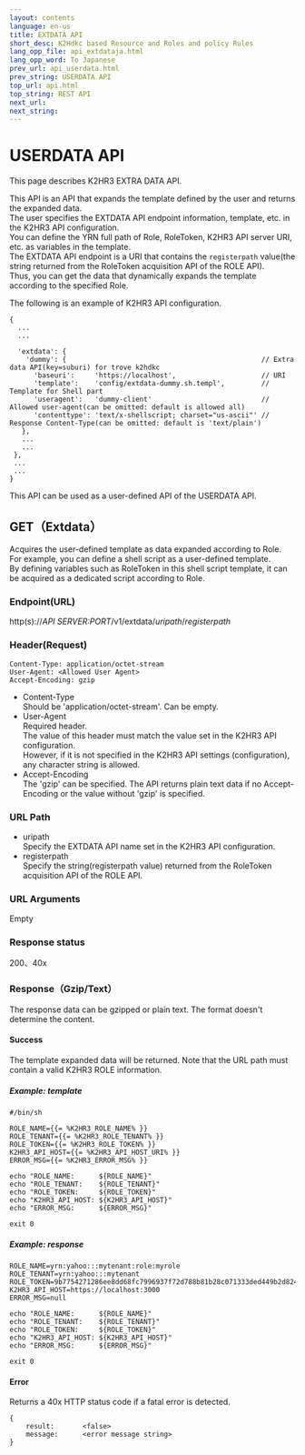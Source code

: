 ```yaml
---
layout: contents
language: en-us
title: EXTDATA API
short_desc: K2Hdkc based Resource and Roles and policy Rules
lang_opp_file: api_extdataja.html
lang_opp_word: To Japanese
prev_url: api_userdata.html
prev_string: USERDATA API
top_url: api.html
top_string: REST API
next_url: 
next_string: 
---
```


# USERDATA API
This page describes K2HR3 EXTRA DATA API.  

This API is an API that expands the template defined by the user and returns the expanded data.  
The user specifies the EXTDATA API endpoint information, template, etc. in the K2HR3 API configuration.  
You can define the YRN full path of Role, RoleToken, K2HR3 API server URI, etc. as variables in the template.  
The EXTDATA API endpoint is a URI that contains the `registerpath` value(the string returned from the RoleToken acquisition API of the ROLE API).  
Thus, you can get the data that dynamically expands the template according to the specified Role.  

The following is an example of K2HR3 API configuration.  
```
{
  ...
  ...

  'extdata': {
    'dummy': {                                                // Extra data API(key=suburi) for trove k2hdkc
      'baseuri':     'https://localhost',                     // URI
      'template':    'config/extdata-dummy.sh.templ',         // Template for Shell part
      'useragent':   'dummy-client'                           // Allowed user-agent(can be omitted: default is allowed all)
      'contenttype': 'text/x-shellscript; charset="us-ascii"' // Response Content-Type(can be omitted: default is 'text/plain')
   },
   ...
   ...
 },
 ...
 ...
}
```

This API can be used as a user-defined API of the USERDATA API.  

## GET（Extdata）
Acquires the user-defined template as data expanded according to Role.  
For example, you can define a shell script as a user-defined template.  
By defining variables such as RoleToken in this shell script template, it can be acquired as a dedicated script according to Role.  

### Endpoint(URL)
http(s)://_API SERVER:PORT_/v1/extdata/_uripath_/_registerpath_

### Header(Request)
```
Content-Type: application/octet-stream
User-Agent: <Allowed User Agent>
Accept-Encoding: gzip
```
- Content-Type  
Should be 'application/octet-stream'. Can be empty.  
- User-Agent  
Required header.  
The value of this header must match the value set in the K2HR3 API configuration.  
However, if it is not specified in the K2HR3 API settings (configuration), any character string is allowed.  
- Accept-Encoding  
The 'gzip' can be specified. The API returns plain text data if no Accept-Encoding or the value without 'gzip' is specified.  

### URL Path
- uripath  
Specify the EXTDATA API name set in the K2HR3 API configuration.  
- registerpath  
Specify the string(registerpath value) returned from the RoleToken acquisition API of the ROLE API.  

### URL Arguments
Empty

### Response status
200、40x

### Response（Gzip/Text）
The response data can be gzipped or plain text. The format doesn't determine the content.

#### Success
The template expanded data will be returned. Note that the URL path must contain a valid K2HR3 ROLE information.

##### Example: template
```
#/bin/sh

ROLE_NAME={{= %K2HR3_ROLE_NAME% }}
ROLE_TENANT={{= %K2HR3_ROLE_TENANT% }}
ROLE_TOKEN={{= %K2HR3_ROLE_TOKEN% }}
K2HR3_API_HOST={{= %K2HR3_API_HOST_URI% }}
ERROR_MSG={{= %K2HR3_ERROR_MSG% }}

echo "ROLE_NAME:      ${ROLE_NAME}"
echo "ROLE_TENANT:    ${ROLE_TENANT}"
echo "ROLE_TOKEN:     ${ROLE_TOKEN}"
echo "K2HR3_API_HOST: ${K2HR3_API_HOST}"
echo "ERROR_MSG:      ${ERROR_MSG}"

exit 0
```

##### Example: response
```
ROLE_NAME=yrn:yahoo:::mytenant:role:myrole
ROLE_TENANT=yrn:yahoo:::mytenant
ROLE_TOKEN=9b7754271286ee8dd68fc7996937f72d788b81b28c071333ded449b2d824636b
K2HR3_API_HOST=https://localhost:3000
ERROR_MSG=null

echo "ROLE_NAME:      ${ROLE_NAME}"
echo "ROLE_TENANT:    ${ROLE_TENANT}"
echo "ROLE_TOKEN:     ${ROLE_TOKEN}"
echo "K2HR3_API_HOST: ${K2HR3_API_HOST}"
echo "ERROR_MSG:      ${ERROR_MSG}"

exit 0
```

#### Error
Returns a 40x HTTP status code if a fatal error is detected.
```
{
    result:       <false>
    message:      <error message string>
}
```
